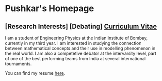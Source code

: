 # Pushkar's Homepage    

## [Research Interests]      [Debating]         [Curriculum Vitae](PushkarMohileCV.pdf)

I am a student of Engineering Physics at the Indian Institute of Bombay, currently in my third year. I am interested in studying the connection between mathematical concepts and their use in modelling phenomenon in the real world.  I am also a competetive debator at the intervarsity level, part of one of the best performing teams from India at several international tournaments.   

You can find my resume [here](PushkarMohileCV.pdf).


